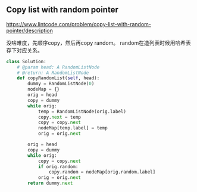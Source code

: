 ## Copy list with random pointer 

<https://www.lintcode.com/problem/copy-list-with-random-pointer/description>

没啥难度，先顺序copy，然后再copy random。 random在造列表时候用哈希表存下对应关系。



```python
class Solution:
    # @param head: A RandomListNode
    # @return: A RandomListNode
    def copyRandomList(self, head):
        dummy = RandomListNode(0)
        nodeMap = {}
        orig = head
        copy = dummy
        while orig: 
            temp = RandomListNode(orig.label)
            copy.next = temp
            copy = copy.next
            nodeMap[temp.label] = temp
            orig = orig.next

        orig = head
        copy = dummy
        while orig: 
            copy = copy.next
            if orig.random:
                copy.random = nodeMap[orig.random.label]
            orig = orig.next
        return dummy.next 
            
        
```

